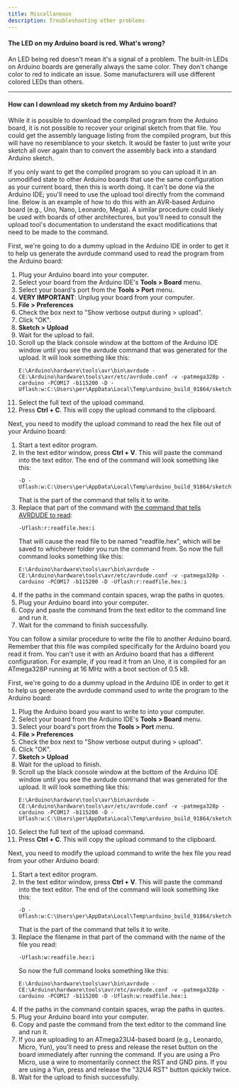 ```yaml
---
title: Miscellaneous
description: Troubleshooting other problems
---
```


#### The LED on my Arduino board is red. What's wrong?
An LED being red doesn't mean it's a signal of a problem. The built-in LEDs on Arduino boards are generally always the same color. They don't change color to red to indicate an issue. Some manufacturers will use different colored LEDs than others.


---
#### How can I download my sketch from my Arduino board?
While it is possible to download the compiled program from the Arduino board, it is not possible to recover your original sketch from that file. You could get the assembly language listing from the compiled program, but this will have no resemblance to your sketch. It would be faster to just write your sketch all over again than to convert the assembly back into a standard Arduino sketch.

If you only want to get the compiled program so you can upload it in an unmodified state to other Arduino boards that use the same configuration as your current board, then this is worth doing. It can't be done via the Arduino IDE; you'll need to use the upload tool directly from the command line. Below is an example of how to do this with an AVR-based Arduino board (e.g., Uno, Nano, Leonardo, Mega). A similar procedure could likely be used with boards of other architectures, but you'll need to consult the upload tool's documentation to understand the exact modifications that need to be made to the command.

First, we're going to do a dummy upload in the Arduino IDE in order to get it to help us generate the avrdude command used to read the program from the Arduino board:
1. Plug your Arduino board into your computer.
1. Select your board from the Arduino IDE's **Tools > Board** menu.
1. Select your board's port from the **Tools > Port** menu.
1. **VERY IMPORTANT**: Unplug your board from your computer.
1. **File > Preferences**
1. Check the box next to "Show verbose output during > upload".
1. Click "OK".
1. **Sketch > Upload**
1. Wait for the upload to fail.
1. Scroll up the black console window at the bottom of the Arduino IDE window until you see the avrdude command that was generated for the upload. It will look something like this:
    ```Batchfile
    E:\Arduino\hardware\tools\avr\bin\avrdude -CE:\Arduino\hardware\tools\avr/etc/avrdude.conf -v -patmega328p -carduino -PCOM17 -b115200 -D -Uflash:w:C:\Users\per\AppData\Local\Temp\arduino_build_91864/sketch_jan22b.ino.hex:i
    ```
1. Select the full text of the upload command.
1. Press **Ctrl + C**. This will copy the upload command to the clipboard.

Next, you need to modify the upload command to read the hex file out of your Arduino board:
1. Start a text editor program.
1. In the text editor window, press **Ctrl + V**. This will paste the command into the text editor. The end of the command will look something like this:
    ```Batchfile
    -D -Uflash:w:C:\Users\per\AppData\Local\Temp\arduino_build_91864/sketch_jan22b.ino.hex:i
    ```
    That is the part of the command that tells it to write.
1. Replace that part of the command with [the command that tells AVRDUDE to read](https://www.nongnu.org/avrdude/user-manual/avrdude_4.html#Option-Descriptions):
    ```Batchfile
    -Uflash:r:readfile.hex:i
    ```
    That will cause the read file to be named "readfile.hex", which will be saved to whichever folder you run the command from. So now the full command looks something like this:
    ```Batchfile
    E:\Arduino\hardware\tools\avr\bin\avrdude -CE:\Arduino\hardware\tools\avr/etc/avrdude.conf -v -patmega328p -carduino -PCOM17 -b115200 -D -Uflash:r:readfile.hex:i
    ```
1. If the paths in the command contain spaces, wrap the paths in quotes.
1. Plug your Arduino board into your computer.
1. Copy and paste the command from the text editor to the command line and run it.
1. Wait for the command to finish successfully.

You can follow a similar procedure to write the file to another Arduino board. Remember that this file was compiled specifically for the Arduino board you read it from. You can't use it with an Arduino board that has a different configuration. For example, if you read it from an Uno, it is compiled for an ATmega328P running at 16 MHz with a boot section of 0.5 kB.

First, we're going to do a dummy upload in the Arduino IDE in order to get it to help us generate the avrdude command used to write the program to the Arduino board:
1. Plug the Arduino board you want to write to into your computer.
1. Select your board from the Arduino IDE's **Tools > Board** menu.
1. Select your board's port from the **Tools > Port** menu.
1. **File > Preferences**
1. Check the box next to "Show verbose output during > upload".
1. Click "OK".
1. **Sketch > Upload**
1. Wait for the upload to finish.
1. Scroll up the black console window at the bottom of the Arduino IDE window until you see the avrdude command that was generated for the upload. It will look something like this:
    ```Batchfile
    E:\Arduino\hardware\tools\avr\bin\avrdude -CE:\Arduino\hardware\tools\avr/etc/avrdude.conf -v -patmega328p -carduino -PCOM17 -b115200 -D -Uflash:w:C:\Users\per\AppData\Local\Temp\arduino_build_91864/sketch_jan22b.ino.hex:i
    ```
1. Select the full text of the upload command.
1. Press **Ctrl + C**. This will copy the upload command to the clipboard.

Next, you need to modify the upload command to write the hex file you read from your other Arduino board:
1. Start a text editor program.
1. In the text editor window, press **Ctrl + V**. This will paste the command into the text editor. The end of the command will look something like this:
    ```Batchfile
    -D -Uflash:w:C:\Users\per\AppData\Local\Temp\arduino_build_91864/sketch_jan22b.ino.hex:i
    ```
    That is the part of the command that tells it to write.
1. Replace the filename in that part of the command with the name of the file you read:
    ```Batchfile
    -Uflash:w:readfile.hex:i
    ```
    So now the full command looks something like this:
    ```Batchfile
    E:\Arduino\hardware\tools\avr\bin\avrdude -CE:\Arduino\hardware\tools\avr/etc/avrdude.conf -v -patmega328p -carduino -PCOM17 -b115200 -D -Uflash:w:readfile.hex:i
    ```
1. If the paths in the command contain spaces, wrap the paths in quotes.
1. Plug your Arduino board into your computer.
1. Copy and paste the command from the text editor to the command line and run it.
1. If you are uploading to an ATmega23U4-based board (e.g., Leonardo, Micro, Yun), you'll need to press and release the reset button on the board immediately after running the command. If you are using a Pro Micro, use a wire to momentarily connect the RST and GND pins. If you are using a Yun, press and release the "32U4 RST" button quickly twice.
1. Wait for the upload to finish successfully.
